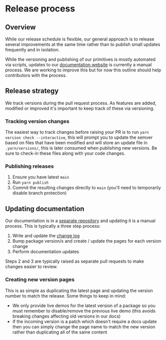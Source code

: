 # Release process

## Overview

While our release schedule is flexible, our general approach is to release several improvements at the same time rather than to publish small updates frequently and in isolation.

While the versioning and publishing of our primitives is mostly automated via scripts, updates to our [documentation website](https://radix-ui.com/primitives/docs/overview/introduction) is currently a manual process. We are working to improve this but for now this outline should help contributors with the process.

## Release strategy

We track versions during the pull request process. As features are added, modified or improved it's important to keep track of these via versioning.

### Tracking version changes

The easiest way to track changes before raising your PR is to run `yarn version check --interactive`, this will prompt you to update the semver based on files that have been modified and will store an update file in `.yarn/versions/`, this is later consumed when publishing new versions. Be sure to check-in these files along with your code changes.

### Publishing releases

1. Ensure you have latest `main`
2. Run `yarn publish`
3. Commit the resulting changes directly to `main` (you'll need to temporarily disable branch protection)

## Updating documentation

Our documentation is in a [separate repository](https://github.com/radix-ui/website) and updating it is a manual process. This is typically a three step process:

1. Write and update the [change log](https://github.com/radix-ui/website/blob/main/pages/primitives/docs/overview/releases.mdx)
2. Bump package version/s and create / update the pages for each version change
3. Perform documentation updates

Steps 2 and 3 are typically raised as separate pull requests to make changes easier to review.

### Creating new version pages

This is as simple as duplicating the latest page and updating the version number to match the release. Some things to keep in mind:

- We only provide live demos for the latest version of a package so you must remember to disable/remove the previous live demo (this avoids breaking changes affecting old versions in our docs)
- If the incoming version is a patch which doesn't require a docs update then you can simply change the page name to match the new version rather than duplicating all of the same content
